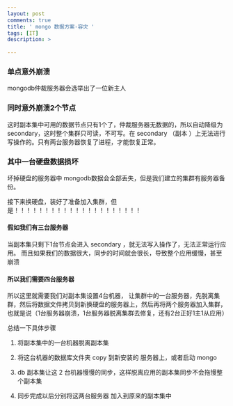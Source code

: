 ```yaml
---
layout: post
comments: true
title: ' mongo 数据方案-容灾 '
tags: [IT]
description: >
  
---
```



### 单点意外崩溃

mongodb仲裁服务器会选举出了一位新主人

### 同时意外崩溃2个节点

这时副本集中可用的数据节点只有1个了，仲裁服务器无数据的，所以自动降级为 secondary，这时整个集群只可读，不可写。在 secondary （副本 ）上无法进行写操作的。只有两台服务器恢复了进程，才能恢复正常。

### 其中一台硬盘数据损坏

坏掉硬盘的服务器中 mongodb数据会全部丢失，但是我们建立的集群有服务器备份。

接下来换硬盘，装好了准备加入集群，但是！！！！！！！！！！！！！！！！！！！！！

#### 假如我们有三台服务器

当副本集只剩下1台节点会进入 secondary ，就无法写入操作了，无法正常运行应用。
而且如果我们的数据很大，同步的时间就会很长，导致整个应用缓慢，甚至崩溃

#### 所以我们需要四台服务器

所以这里就需要我们对副本集设置4台机器，
让集群中的一台服务器，先脱离集群，然后将数据文件拷贝到新换硬盘的服务器上，然后再将两个服务器加入集群，也就是说（1台服务器崩溃，1台服务器脱离集群去修复，还有2台正好1主1从应用）

总结一下具体步骤

1. 将副本集中的一台机器脱离副本集

2. 将这台机器的数据库文件夹 copy 到新安装的  服务器上，或者启动 mongo
3. db 副本集让这 2 台机器慢慢的同步，这样脱离应用的副本集同步不会拖慢整个副本集

3. 同步完成以后分别将这两台服务器 加入到原来的副本集中 


